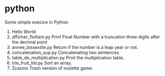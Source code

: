 # python

Some simple execice in Python
1. Hello World
2. afficher_flottant.py
    Print Float Number with a truncation three digits after the decimal point
3. annee_bissextile.py
    Return if the number is a leap year or not.
4. concatenation_sup.py
    Concatenating two sentences.
5. table_de_multiplication.py
    Print the multiplication table.
6. trie_fruit_list.py
    Sort an array.
7. Zcasino
    Trash version of roulette game.
